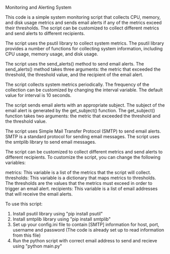 Monitoring and Alerting System

This code is a simple system monitoring script that collects CPU, memory, and disk usage metrics and sends email alerts if any of the metrics exceed their thresholds. The script can be customized to collect different metrics and send alerts to different recipients.

The script uses the psutil library to collect system metrics. The psutil library provides a number of functions for collecting system information, including CPU usage, memory usage, and disk usage.

The script uses the send_alerts() method to send email alerts. The send_alerts() method takes three arguments: the metric that exceeded the threshold, the threshold value, and the recipient of the email alert.

The script collects system metrics periodically. The frequency of the collection can be customized by changing the interval variable. The default value for interval is 10 seconds.

The script sends email alerts with an appropriate subject. The subject of the email alert is generated by the get_subject() function. The get_subject() function takes two arguments: the metric that exceeded the threshold and the threshold value.

The script uses Simple Mail Transfer Protocol (SMTP) to send email alerts. SMTP is a standard protocol for sending email messages. The script uses the smtplib library to send email messages.

The script can be customized to collect different metrics and send alerts to different recipients. To customize the script, you can change the following variables:

metrics: This variable is a list of the metrics that the script will collect.
thresholds: This variable is a dictionary that maps metrics to thresholds. The thresholds are the values that the metrics must exceed in order to trigger an email alert.
recipients: This variable is a list of email addresses that will receive the email alerts.


To use this script:

1. Install psutil library using "pip install psutil"
2. Install smtplib library using "pip install smtplib"
3. Set up your config.ini file to contain [SMTP] information for host, port, username and password (The code is already set up to read information from this file)
3. Run the python script with correct email address to send and recieve using "python main.py"


